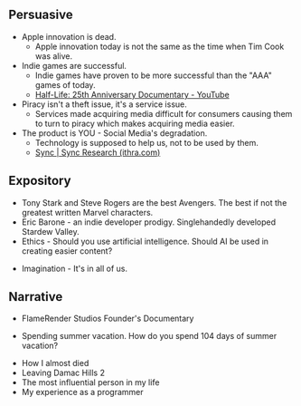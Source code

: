 ## Persuasive	
* Apple innovation is dead.
	- Apple innovation today is not the same as the time when Tim Cook was alive.
* Indie games are successful.
	- Indie games have proven to be more successful than the "AAA" games of today.
	- [Half-Life: 25th Anniversary Documentary - YouTube](https://www.youtube.com/watch?v=TbZ3HzvFEto)
* Piracy isn't a theft issue, it's a service issue.
	- Services made acquiring media difficult for consumers causing them to turn to piracy which makes acquiring media easier.
* The product is YOU - Social Media's degradation.
	- Technology is supposed to help us, not to be used by them.
	- [Sync | Sync Research (ithra.com)](https://sync.ithra.com/research?utm_source=Video-Programmatic_6407289&utm_medium=Video&utm_campaign=ARE_Sync_video_genz_32344217&utm_content=Performance-YouTubeaction-infinite20s&utm_term=401187978_219823727)
## Expository
* Tony Stark and Steve Rogers are the best Avengers.
	The best if not the greatest written Marvel characters.
* Eric Barone - an indie developer prodigy.
	Singlehandedly developed Stardew Valley.
* Ethics - Should you use artificial intelligence.
	Should AI be used in creating easier content?
- Imagination - It's in all of us.
## Narrative
- FlameRender Studios Founder's Documentary
* Spending summer vacation.
	How do you spend 104 days of summer vacation?
- How I almost died
- Leaving Damac Hills 2
- The most influential person in my life
- My experience as a programmer